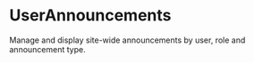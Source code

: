 # UserAnnouncements

Manage and display site-wide announcements by user, role and announcement type.
